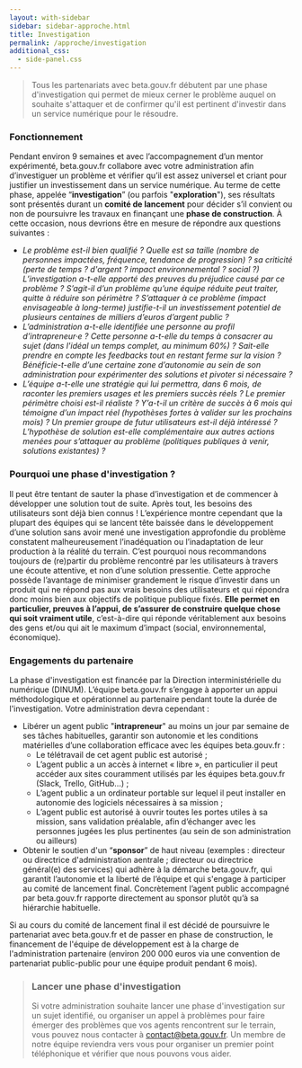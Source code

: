 ```yaml
---
layout: with-sidebar
sidebar: sidebar-approche.html
title: Investigation
permalink: /approche/investigation
additional_css:
  - side-panel.css
---
```


> Tous les partenariats avec beta.gouv.fr débutent par une phase d'investigation qui permet de mieux cerner le problème auquel on souhaite s'attaquer et de confirmer qu'il est pertinent d'investir dans un service numérique pour le résoudre.

### Fonctionnement

Pendant environ 9 semaines et avec l’accompagnement d’un mentor expérimenté, beta.gouv.fr collabore avec votre administration afin d’investiguer un problème et vérifier qu’il est assez universel et criant pour justifier un investissement dans un service numérique. Au terme de cette phase, appelée “**investigation**” (ou parfois "**exploration**"), ses résultats sont présentés durant un **comité de lancement** pour décider s’il convient ou non de poursuivre les travaux en finançant une **phase de construction**. À cette occasion, nous devrions être en mesure de répondre aux questions suivantes : 
- *Le problème est-il bien qualifié ? Quelle est sa taille (nombre de personnes impactées, fréquence, tendance de progression) ? sa criticité (perte de temps ? d'argent ? impact environnemental ? social ?) L’investigation a-t-elle apporté des preuves du préjudice causé par ce problème ? S’agit-il d’un problème qu’une équipe réduite peut traiter, quitte à réduire son périmètre ? S’attaquer à ce problème (impact envisageable à long-terme) justifie-t-il un investissement potentiel de plusieurs centaines de milliers d’euros d’argent public ?*
- *L’administration a-t-elle identifiée une personne au profil d’intrapreneur·e ? Cette personne a-t-elle du temps à consacrer au sujet (dans l'idéal un temps complet, au minimum 60%) ? Sait-elle prendre en compte les feedbacks tout en restant ferme sur la vision ? Bénéficie-t-elle d’une certaine zone d’autonomie au sein de son administration pour expérimenter des solutions et pivoter si nécessaire ?*
- *L’équipe a-t-elle une stratégie qui lui permettra, dans 6 mois, de raconter les premiers usages et les premiers succès réels ? Le premier périmètre choisi est-il réaliste ? Y’a-t-il un critère de succès à 6 mois qui témoigne d’un impact réel (hypothèses fortes à valider sur les prochains mois) ? Un premier groupe de futur utilisateurs est-il déjà intéressé ? L’hypothèse de solution est-elle complémentaire aux autres actions menées pour s’attaquer au problème (politiques publiques à venir, solutions existantes) ?*

### Pourquoi une phase d'investigation ?
Il peut être tentant de sauter la phase d’investigation et de commencer à développer une solution tout de suite. Après tout, les besoins des utilisateurs sont déjà bien connus ! L’expérience montre cependant que la plupart des équipes qui se lancent tête baissée dans le développement d’une solution sans avoir mené une investigation approfondie du problème constatent malheureusement l’inadéquation ou l’inadaptation de leur production à la réalité du terrain. C’est pourquoi nous recommandons toujours de (re)partir du problème rencontré par les utilisateurs à travers une écoute attentive, et non d’une solution pressentie. Cette approche possède l’avantage de minimiser grandement le risque d’investir dans un produit qui ne répond pas aux vrais besoins des utilisateurs et qui répondra donc moins bien aux objectifs de politique publique fixés. **Elle permet en particulier, preuves à l’appui, de s’assurer de construire quelque chose qui soit vraiment utile**, c’est-à-dire qui réponde véritablement aux besoins des gens et/ou qui ait le maximum d’impact (social, environnemental, économique).

### Engagements du partenaire 

La phase d'investigation est financée par la Direction interministérielle du numérique (DINUM). L’équipe beta.gouv.fr s’engage à apporter un appui méthodologique et opérationnel au partenaire pendant toute la durée de l'investigation.  Votre administration devra cependant : 
- Libérer un agent public "**intrapreneur**" au moins un jour par semaine de ses tâches habituelles, garantir son autonomie et les conditions matérielles d’une collaboration efficace avec les équipes beta.gouv.fr : 
    - Le télétravail de cet agent public est autorisé ;
    - L’agent public a un accès à internet « libre », en particulier il peut accéder aux sites couramment utilisés par les équipes beta.gouv.fr (Slack, Trello, GitHub…) ;
    - L’agent public a un ordinateur portable sur lequel il peut installer en autonomie des logiciels nécessaires à sa mission ;
    - L’agent public est autorisé à ouvrir toutes les portes utiles à sa mission, sans validation préalable, afin d’échanger avec les personnes jugées les plus pertinentes (au sein de son administration ou ailleurs) 
- Obtenir le soutien d'un “**sponsor**” de haut niveau (exemples : directeur ou directrice d'administration aentrale ; directeur ou directrice général(e) des services) qui adhère à la démarche beta.gouv.fr, qui garantit l’autonomie et la liberté de l’équipe et qui s'engage à participer au comité de lancement final. Concrètement l’agent public accompagné par beta.gouv.fr rapporte directement au sponsor plutôt qu’à sa hiérarchie habituelle.

Si au cours du comité de lancement final il est décidé de poursuivre le partenariat avec beta.gouv.fr et de passer en phase de construction, le financement de l'équipe de développement est à la charge de l'administration partenaire (environ 200 000 euros via une convention de partenariat public-public pour une équipe produit pendant 6 mois). 

> ### Lancer une phase d'investigation
> Si votre administration souhaite lancer une phase d'investigation sur un sujet identifié, ou organiser un appel à problèmes pour faire émerger des problèmes que vos agents rencontrent sur le terrain, vous pouvez nous contacter à contact@beta.gouv.fr. Un membre de notre équipe reviendra vers vous pour organiser un premier point téléphonique et vérifier que nous pouvons vous aider. 
